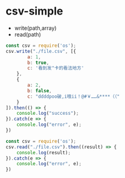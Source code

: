 # csv-simple
* write(path,array)
* read(path)

```javascript
const csv = require('os');
csv.write("./file.csv", [{
        a: 1,
		b: true,
		c: '看到发"卡的看法地方'
	},
	{
		a: 2,
		b: false,
		c: "ddddpoo破,i哦ii！@#￥……&****（（"
	}
]).then(() => {
	console.log("success");
}).catch(e => {
	console.log("error", e);
})
```

```javascript
const csv = require('os');
csv.read("./file.csv").then((result) => {
	console.log(result);
}).catch(e => {
	console.log("error", e);
})
```